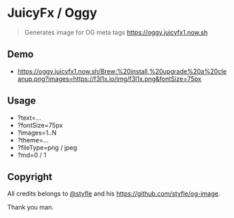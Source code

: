 # JuicyFx / Oggy

> Generates image for OG meta tags
> https://oggy.juicyfx1.now.sh

## Demo

- https://oggy.juicyfx1.now.sh/Brew:%20install,%20upgrade%20a%20cleanup.png?images=https://f3l1x.io/img/f3l1x.png&fontSize=75px

## Usage

- ?text=...
- ?fontSize=75px
- ?images=1..N
- ?theme=...
- ?fileType=png / jpeg
- ?md=0 / 1

## Copyright

All credits belongs to [@styfle](https://github.com/styfle) and his https://github.com/styfle/og-image.

Thank you man.
